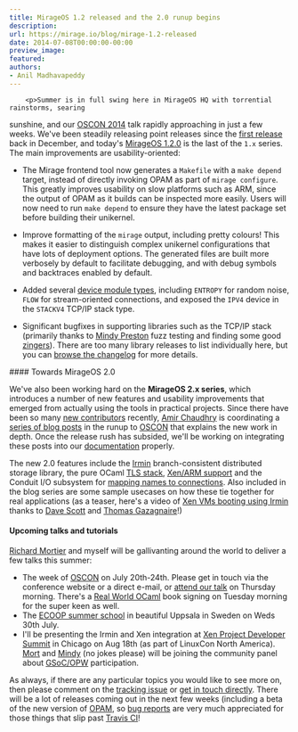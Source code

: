 ```yaml
---
title: MirageOS 1.2 released and the 2.0 runup begins
description:
url: https://mirage.io/blog/mirage-1.2-released
date: 2014-07-08T00:00:00-00:00
preview_image:
featured:
authors:
- Anil Madhavapeddy
---
```



        <p>Summer is in full swing here in MirageOS HQ with torrential rainstorms, searing
sunshine, and our <a href="http://www.oscon.com/oscon2014/public/schedule/detail/35024 - [1 Client error: Timeout was reached]">OSCON 2014</a> talk
rapidly approaching in just a few weeks.  We've been steadily releasing point releases
since the <a href="https://mirage.io/blog/mirage-1.1-released">first release</a> back in December, and today's <a href="https://github.com/mirage/mirage/releases/tag/v1.2.0">MirageOS
1.2.0</a> is the last of the <code>1.x</code> series.
The main improvements are usability-oriented:</p>
<ul>
<li>
<p>The Mirage frontend tool now generates a <code>Makefile</code> with a <code>make depend</code>
target, instead of directly invoking OPAM as part of <code>mirage configure</code>.
This greatly improves usability on slow platforms such as ARM, since the
output of OPAM as it builds can be inspected more easily. Users will now
need to run <code>make depend</code> to ensure they have the latest package set
before building their unikernel.</p>
</li>
<li>
<p>Improve formatting of the <code>mirage</code> output, including pretty colours!
This makes it easier to distinguish complex unikernel configurations
that have lots of deployment options.  The generated files are built
more verbosely by default to facilitate debugging, and with debug
symbols and backtraces enabled by default.</p>
</li>
<li>
<p>Added several <a href="https://github.com/mirage/mirage/tree/master/types - [404 Not Found]">device module types</a>, including <code>ENTROPY</code> for random
noise, <code>FLOW</code> for stream-oriented connections, and exposed the <code>IPV4</code>
device in the <code>STACKV4</code> TCP/IP stack type.</p>
</li>
<li>
<p>Significant bugfixes in supporting libraries such as the TCP/IP
stack (primarily thanks to <a href="http://www.somerandomidiot.com/ - [1 Client error: Timeout was reached]">Mindy Preston</a> fuzz testing
and finding some good <a href="https://github.com/mirage/mirage-tcpip/issues/56">zingers</a>).  There are too many
library releases to list individually here, but you can <a href="https://mirage.io/releases - [404 Not Found]">browse the changelog</a> for more details.</p>
</li>
</ul>
<p>####&nbsp;Towards MirageOS 2.0</p>
<p>We've also been working hard on the <strong>MirageOS 2.x series</strong>, which introduces
a number of new features and usability improvements that emerged from actually
using the tools in practical projects.  Since there have been so many <a href="https://mirage.io/blog/welcome-to-our-summer-hackers">new
contributors</a> recently,
<a href="http://amirchaudhry.com">Amir Chaudhry</a> is coordinating a <a href="https://github.com/mirage/mirage/issues/257">series of blog
posts</a> in the runup to
<a href="http://www.oscon.com/oscon2014/public/schedule/detail/35024 - [1 Client error: Timeout was reached]">OSCON</a> that
explains the new work in depth.  Once the release rush has subsided, we'll
be working on integrating these posts into our <a href="https://mirage.io/docs">documentation</a>
properly.</p>
<p>The new 2.0 features include the <a href="https://github.com/mirage/irmin">Irmin</a> branch-consistent distributed storage
library, the pure OCaml <a href="https://github.com/mirleft/">TLS stack</a>, <a href="https://github.com/mirage/mirage-platform/pull/93">Xen/ARM support</a> and the Conduit I/O
subsystem for <a href="http://anil.recoil.org/papers/2012-resolve-fable.pdf">mapping names to connections</a>.  Also included in the blog series
are some sample usecases on how these tie together for real applications (as a
teaser, here's a video of <a href="https://www.youtube.com/watch?v=DSzvFwIVm5s">Xen VMs booting using
Irmin</a> thanks to <a href="http://dave.recoil.org - [1 Client error: SSL connect error]">Dave
Scott</a> and <a href="http://gazagnaire.org - [1 Client error: Timeout was reached]">Thomas Gazagnaire</a>!)</p>
<h4>Upcoming talks and tutorials</h4>
<p><a href="http://mort.io">Richard Mortier</a> and myself will be gallivanting around the world
to deliver a few talks this summer:</p>
<ul>
<li>The week of <a href="http://www.oscon.com/oscon2014 - [1 Client error: Timeout was reached]">OSCON</a> on July 20th-24th.  Please get in touch via the conference website or a direct e-mail, or <a href="http://www.oscon.com/oscon2014/public/schedule/detail/35024 - [1 Client error: Timeout was reached]">attend our talk</a> on Thursday morning.
There's a <a href="https://realworldocaml.org">Real World OCaml</a> book signing on Tuesday morning for the super keen as well.
</li>
<li>The <a href="http://ecoop14.it.uu.se/programme/ecoop-school.php">ECOOP summer school</a> in beautiful Uppsala in Sweden on Weds 30th July.
</li>
<li>I'll be presenting the Irmin and Xen integration at <a href="http://events.linuxfoundation.org/events/xen-project-developer-summit - [404 Not Found]">Xen Project Developer Summit</a> in
Chicago on Aug 18th (as part of LinuxCon North America).  <a href="http://mort.io">Mort</a> and <a href="http://somerandomidiot.com - [1 Client error: Timeout was reached]">Mindy</a> (no jokes please) will be
joining the community panel about <a href="https://mirage.io/blog/applying-for-gsoc2014">GSoC/OPW</a> participation.
</li>
</ul>
<p>As always, if there are any particular topics you would like to see more
on, then please comment on the <a href="https://github.com/mirage/mirage/issues/257">tracking issue</a>
or <a href="https://mirage.io/community">get in touch directly</a>.  There will be a lot of releases coming out
in the next few weeks (including a beta of the new version of <a href="http://opam.ocaml.org">OPAM</a>,
so <a href="https://github.com/mirage/mirage/issues">bug reports</a> are very much appreciated for those
things that slip past <a href="http://travis-ci.org">Travis CI</a>!</p>

      
